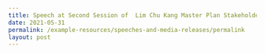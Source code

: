```yaml
---
title: Speech at Second Session of  Lim Chu Kang Master Plan Stakeholder Engagement
date: 2021-05-31
permalink: /example-resources/speeches-and-media-releases/permalink
layout: post
---
```

